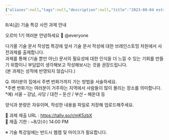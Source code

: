```yaml
---
{"aliases":null,"tags":null,"description":null,"title":"2023-08-04 estsoft 기술특강 사전과제","created":"2023-07-27T14:51:02","updated":"2023-07-27T14:51:10","dg-publish":true,"permalink":"/docs/2023-08-04 estsoft 기술특강 사전과제/","dgPassFrontmatter":true}
---
```


 8/4(금) 기술 특강 사전 과제 안내

오르미 1기 여러분 안녕하세요 🙂  @everyone 

다가올 기술 문서 작성법 특강에 앞서 기술 문서 작성에 대한 브레인스토밍 차원에서 사전과제를 출제합니다.  
과제를 통해 (기술 뿐만 아닌) 문서의 필요성에 대한 인식을 더 느낄 수 있는 기회를 만들기 위함이니 부담없이 생각해보고 작성해보시는 것을 권장드립니다.  
(본 과제는 성적에 반영되지 않습니다.)

Q. 여러분의 집에서 주변 번화가까지 가는 방법을 서술하세요.  
*주변 번화가는 여러분이 거주하는 지역에서 사람들이 많이 몰리는 장소를 의미합니다.  
*예) 서울 – 강남, 사당 / 대전 – 둔산 / 부산 – 해운대 등

양식과 분량은 자유이며, 작성한 내용을 파일로 저장해 업로드해주세요.

📌  과제 제출 URL :  <https://tally.so/r/mK5zbX>  
📌  제출 기한 : ~8/2(수) 14:00 PM

※ 기술 특강일에는 반드시 웹캠 및 마이크가 필요합니다.
